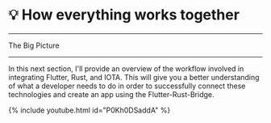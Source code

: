 # 💡 How everything works together

---

The Big Picture

---

In this next section, I'll provide an overview of the workflow involved in integrating Flutter, Rust, and IOTA. This will give you a better understanding of what a developer needs to do in order to successfully connect these technologies and create an app using the Flutter-Rust-Bridge.

{% include youtube.html id="P0Kh0DSaddA" %}
